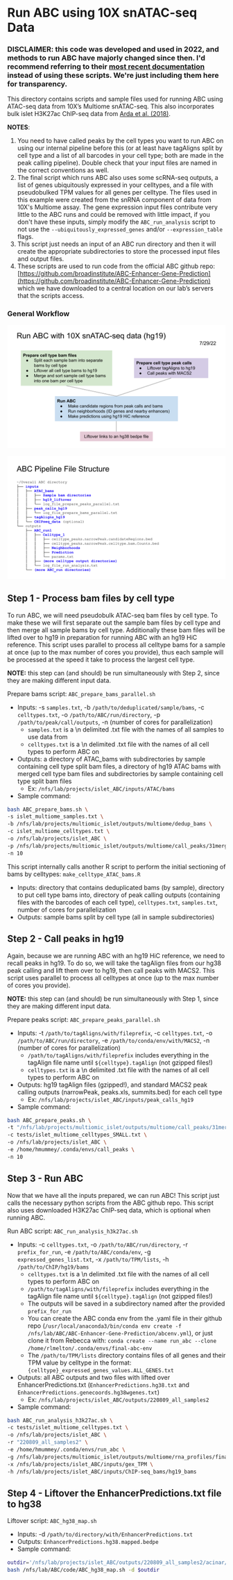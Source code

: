 # Run ABC using 10X snATAC-seq Data

### **DISCLAIMER: this code was developed and used in 2022, and methods to run ABC have majorly changed since then. I'd recommend referring to their [most recent documentation](https://abc-enhancer-gene-prediction.readthedocs.io/en/latest/) instead of using these scripts. We're just including them here for transparency.**

This directory contains scripts and sample files used for running ABC using ATAC-seq data from 10X’s Multiome snATAC-seq. This also incorporates bulk islet H3K27ac ChIP-seq data from [Arda et al. (2018)](https://www.ncbi.nlm.nih.gov/geo/query/acc.cgi?acc=GSE79468). 

**NOTES**: 
1. You need to have called peaks by the cell types you want to run ABC on using our internal pipeline before this (or at least have tagAligns split by cell type and a list of all barcodes in your cell type; both are made in the peak calling pipeline). Double check that your input files are named in the correct conventions as well. 
2. The final script which runs ABC also uses some scRNA-seq outputs, a list of genes ubiquitously expressed in your celltypes, and a file with pseudobulked TPM values for all genes per celltype. The files used in this example were created from the snRNA component of data from 10X's Multiome assay. The gene expression input files contribute very little to the ABC runs and could be removed with little impact, if you don't have these inputs, simply modify the `ABC_run_analysis` script to not use the `--ubiquitously_expressed_genes` and/or `--expression_table` flags.
3. This script just needs an input of an ABC run directory and then it will create the appropriate subdirectories to store the processed input files and output files.
4. These scripts are used to run code from the official ABC github repo: [https://github.com/broadinstitute/ABC-Enhancer-Gene-Prediction](https://github.com/broadinstitute/ABC-Enhancer-Gene-Prediction) which we have downloaded to a central location on our lab’s servers that the scripts access. 


### General Workflow

![Pipeline Schematic](https://github.com/Gaulton-Lab/non-diabetic-islet-multiomics/blob/main/images/ABC_pipeline_graphic.png)

![File struction](https://github.com/Gaulton-Lab/non-diabetic-islet-multiomics/blob/main/images/ABC_file_structure.png)

## Step 1 - Process bam files by cell type

To run ABC, we will need pseudobulk ATAC-seq bam files by cell type. To make these we will first separate out the sample bam files by cell type and then merge all sample bams by cell type. Additionally these bam files will be lifted over to hg19 in preparation for running ABC with an hg19 HiC reference. This script uses parallel to process all celltype bams for a sample at once (up to the max number of cores you provide), thus each sample will be processed at the speed it take to process the largest cell type. 

**NOTE:** this step can (and should) be run simultaneously with Step 2, since they are making different input data.

Prepare bams script: `ABC_prepare_bams_parallel.sh`

- Inputs: -s `samples.txt`, -b `/path/to/deduplicated/sample/bams`, -c `celltypes.txt`, -o `/path/to/ABC/run/directory`, -p `/path/to/peak/call/outputs`, -n (number of cores for parallelization)
    - `samples.txt` is a \n delimited .txt file with the names of all samples to use data from
    - `celltypes.txt` is a \n delimited .txt file with the names of all cell types to perform ABC on
- Outputs: a directory of ATAC_bams with subdirectories by sample containing cell type split bam files, a directory of hg19 ATAC bams with merged cell type bam files and subdirectories by sample containing cell type split bam files
    - Ex: `/nfs/lab/projects/islet_ABC/inputs/ATAC/bams`
- Sample command:

```bash
bash ABC_prepare_bams.sh \
-s islet_multiome_samples.txt \
-b /nfs/lab/projects/multiomic_islet/outputs/multiome/dedup_bams \
-c islet_multiome_celltypes.txt \
-o /nfs/lab/projects/islet_ABC \
-p /nfs/lab/projects/multiomic_islet/outputs/multiome/call_peaks/31mergedPeaks_final_majorCTs \
-n 10
```

This script internally calls another R script to perform the initial sectioning of bams by celltypes: `make_celltype_ATAC_bams.R`

- Inputs: directory that contains deduplicated bams (by sample), directory to put cell type bams into, directory of peak calling outputs (containing files with the barcodes of each cell type), `celltypes.txt`, `samples.txt`, number of cores for parallelization
- Outputs: sample bams split by cell type (all in sample subdirectories)

## Step 2 - Call peaks in hg19

Again, because we are running ABC with an hg19 HiC reference, we need to recall peaks in hg19. To do so, we will take the tagAlign files from our hg38 peak calling and lift them over to hg19, then call peaks with MACS2. This script uses parallel to process all celltypes at once (up to the max number of cores you provide).

**NOTE:** this step can (and should) be run simultaneously with Step 1, since they are making different input data.

Prepare peaks script: `ABC_prepare_peaks_parallel.sh`

- Inputs: -t `/path/to/tagAligns/with/fileprefix`, -c `celltypes.txt`, -o `/path/to/ABC/run/directory`, -e `/path/to/conda/env/with/MACS2`, -n (number of cores for parallelization)
    - `/path/to/tagAligns/with/fileprefix` includes everything in the tagAlign file name until `${celltype}.tagAlign` (not gzipped files!)
    - `celltypes.txt` is a \n delimited .txt file with the names of all cell types to perform ABC on
- Outputs: hg19 tagAlign files (gzipped!), and standard MACS2 peak calling outputs (narrowPeak, peaks.xls, summits.bed) for each cell type
    - Ex: `/nfs/lab/projects/islet_ABC/inputs/peak_calls_hg19`
- Sample command:

```bash
bash ABC_prepare_peaks.sh \
-t "/nfs/lab/projects/multiomic_islet/outputs/multiome/call_peaks/31mergedPeaks_final_majorCTs/split." \
-c tests/islet_multiome_celltypes_SMALL.txt \
-o /nfs/lab/projects/islet_ABC \
-e /home/hmummey/.conda/envs/call_peaks \
-n 10
```

## Step 3 - Run ABC

Now that we have all the inputs prepared, we can run ABC! This script just calls the necessary python scripts from the ABC github repo. This script also uses downloaded H3K27ac ChIP-seq data, which is optional when running ABC.

Run ABC script: `ABC_run_analysis_h3k27ac.sh`

- Inputs: -c `celltypes.txt`, -o `/path/to/ABC/run/directory`, -r `prefix_for_run`, -e `/path/to/ABC/conda/env`, -g `expressed_genes_list.txt`, -x `/path/to/TPM/lists`, -h `/path/to/ChIP/hg19/bams`
    - `celltypes.txt` is a \n delimited .txt file with the names of all cell types to perform ABC on
    - `/path/to/tagAligns/with/fileprefix` includes everything in the tagAlign file name until `${celltype}.tagAlign` (not gzipped files!)
    - The outputs will be saved in a subdirectory named after the provided `prefix_for_run`
    - You can create the ABC conda env from the .yaml file in their github repo (`/usr/local/anaconda3/bin/conda env create -f /nfs/lab/ABC/ABC-Enhancer-Gene-Prediction/abcenv.yml`), or just clone it from Rebecca with: `conda create --name run_abc --clone /home/rlmelton/.conda/envs/final-abc-env`
    - The `/path/to/TPM/lists` directory contains files of all genes and their TPM value by celltype in the format: `{celltype}_expressed_genes_values.ALL_GENES.txt`
- Outputs: all ABC outputs and two files with lifted over EnhancerPredictions.txt (`EnhancerPredictions.hg38.txt` and `EnhancerPredictions.genecoords.hg38wgenes.txt`)
    - Ex: `/nfs/lab/projects/islet_ABC/outputs/220809_all_samples2`
- Sample command:

```bash
bash ABC_run_analysis_h3k27ac.sh \
-c tests/islet_multiome_celltypes.txt \
-o /nfs/lab/projects/islet_ABC \
-r "220809_all_samples2" \
-e /home/hmummey/.conda/envs/run_abc \
-g /nfs/lab/projects/multiomic_islet/outputs/multiome/rna_profiles/final_clustering/major_TPM/all_cts_expressed_genes_TPM1.txt \
-x /nfs/lab/projects/islet_ABC/inputs/gex_TPM \
-h /nfs/lab/projects/islet_ABC/inputs/ChIP-seq_bams/hg19_bams 
```

## Step 4 - Liftover the EnhancerPredictions.txt file to hg38

Liftover script: `ABC_hg38_map.sh`

- Inputs: -d `/path/to/directory/with/EnhancerPredictions.txt`
- Outputs: `EnhancerPredictions.hg38.mapped.bedpe`
- Sample command: 

```bash
outdir='/nfs/lab/projects/islet_ABC/outputs/220809_all_samples2/acinar/Prediction'
bash /nfs/lab/ABC/code/ABC_hg38_map.sh -d $outdir
```
